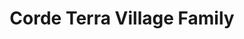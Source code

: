 ---
title: Corde Terra Village Family
phone: (408) 298-0866
website: https://fpisccha.com/property/corde-terra-village/
management: FPI Management Inc.
location: "San Jose"
tags: []
---